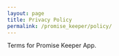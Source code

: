 ```yaml
---
layout: page
title: Privacy Policy
permalink: /promise_keeper/policy/
---
```


Terms for Promise Keeper App.
